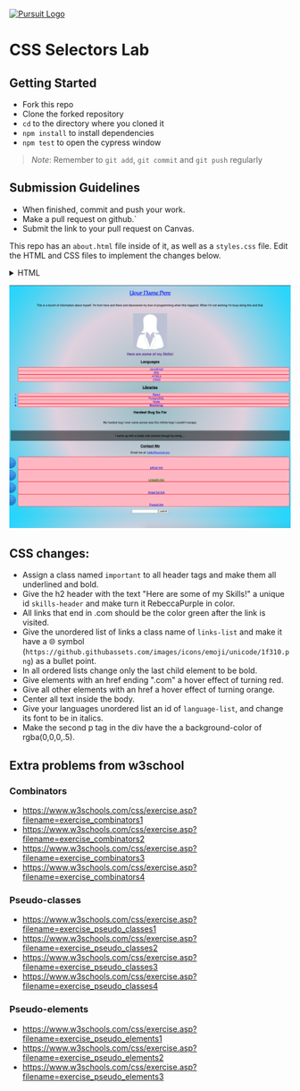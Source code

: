 [![Pursuit Logo](https://avatars1.githubusercontent.com/u/5825944?s=200&v=4)](https://pursuit.org)

# CSS Selectors Lab

## Getting Started

- Fork this repo
- Clone the forked repository
- `cd` to the directory where you cloned it
- `npm install` to install dependencies
- `npm test` to open the cypress window

> _Note_: Remember to `git add`, `git commit` and `git push` regularly

## Submission Guidelines

- When finished, commit and push your work.
- Make a pull request on github.`
- Submit the link to your pull request on Canvas.

This repo has an `about.html` file inside of it, as well as a `styles.css` file. Edit the HTML and CSS files to implement the changes below.

<details>
<summary>HTML</summary>

```html
<!DOCTYPE html>
<html lang="en" dir="ltr">
  <head>
    <meta charset="utf-8" />
    <title>CSS Intro</title>
    <link rel="stylesheet" href="styles.css" />
  </head>
  <body>
    <h1>Your Name Here</h1>
    <div>
      <p>
        This is a bunch of information about myself. I'm from here and there and
        discovered my love of programming when this happened. When I'm not
        working I'm busy doing this and that.
      </p>
    </div>

    <img
      src="https://www.breakthrough-pt.com/wp-content/uploads/2014/11/female-default-profile-photo.png"
      alt=""
    />

    <div>
      <h2>Here are some of my Skills!</h2>

      <h3>Languages</h3>
      <ul>
        <li>JavaScript</li>
        <li>SQL</li>
        <li>HTML5</li>
        <li>CSS3</li>
      </ul>

      <h3>Libraries</h3>
      <ol>
        <li>React</li>
        <li>PostgreSQL</li>
        <li>Node</li>
        <li>Bootstrap</li>
      </ol>
    </div>

    <div>
      <h2>Hardest Bug So Far</h2>
      <p>
        My hardest bug I ever came across was this infinite loop I couldn't
        escape.
      </p>
      <p>I came up with a totally sick solution though by doing ...</p>
    </div>

    <h2>Contact Me</h2>
    <div>
      Email me at:
      <a href="mailto:hello@pursuit.org" target="_top">hello@pursuit.org</a>
    </div>

    <ul>
      <li><a href="https://github.com">github link</a></li>
      <li><a href="https://linkedin.com">LinkedIn link</a></li>
      <li><a href="https://angellist.com">Angel list link</a></li>
      <li><a href="https://pursuit.org">Pursuit link</a></li>
    </ul>

    <form action="index.html" method="post">
      <input type="text" name="" value="" />
      <input type="submit" name="submit" value="submit" />
    </form>
  </body>
</html>
```

</details>

![styledpage](./styled_page.png)

## CSS changes:

- Assign a class named `important` to all header tags and make them all underlined and bold.
- Give the h2 header with the text "Here are some of my Skills!" a unique id `skills-header` and make turn it RebeccaPurple in color.
- All links that end in .com should be the color green after the link is visited.
- Give the unordered list of links a class name of `links-list` and make it have a 🌐 symbol (`https://github.githubassets.com/images/icons/emoji/unicode/1f310.png`) as a bullet point.
- In all ordered lists change only the last child element to be bold.
- Give <a> elements with an href ending ".com" a hover effect of turning red.
- Give all other <a> elements with an href a hover effect of turning orange.
- Center all text inside the body.
- Give your languages unordered list an id of `language-list`, and change its font to be in italics.
- Make the second p tag in the div have the a background-color of rgba(0,0,0,.5).

## Extra problems from w3school

### Combinators

- https://www.w3schools.com/css/exercise.asp?filename=exercise_combinators1
- https://www.w3schools.com/css/exercise.asp?filename=exercise_combinators2
- https://www.w3schools.com/css/exercise.asp?filename=exercise_combinators3
- https://www.w3schools.com/css/exercise.asp?filename=exercise_combinators4

### Pseudo-classes

- https://www.w3schools.com/css/exercise.asp?filename=exercise_pseudo_classes1
- https://www.w3schools.com/css/exercise.asp?filename=exercise_pseudo_classes2
- https://www.w3schools.com/css/exercise.asp?filename=exercise_pseudo_classes3
- https://www.w3schools.com/css/exercise.asp?filename=exercise_pseudo_classes4

### Pseudo-elements

- https://www.w3schools.com/css/exercise.asp?filename=exercise_pseudo_elements1
- https://www.w3schools.com/css/exercise.asp?filename=exercise_pseudo_elements2
- https://www.w3schools.com/css/exercise.asp?filename=exercise_pseudo_elements3
